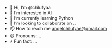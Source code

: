 - 👋 Hi, I’m @chilufyaa
- 👀 I’m interested in AI
- 🌱 I’m currently learning Python
- 💞️ I’m looking to collaborate on ...
- 📫 How to reach me angelchilufyae@gmail.com
- 😄 Pronouns: ...
- ⚡ Fun fact: ...

<!---
chilufyaa/chilufyaa is a ✨ special ✨ repository because its `README.md` (this file) appears on your GitHub profile.
You can click the Preview link to take a look at your changes.
--->
